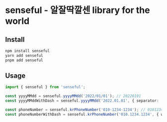 # senseful - 알잘딱깔센 library for the world

## Install

```bash
npm install senseful
yarn add senseful
pnpm add senseful
```

## Usage

```typescript
import { senseful } from 'senseful';

const yyyyMMdd = senseful.yyyyMMdd('2022/01/01'); // 20220101
const yyyyMMddWithDash = senseful.yyyyMMdd('2022.01.01', { separator: '-' }); // 2022-01-01

const phoneNumber = senseful.krPhoneNumber('010-1234-1234'); // 01012341234
const phoneNumberWithDash = senseful.krPhoneNumber('010.1234.1234', { withDash: true }); // 010-1234-1234
```
